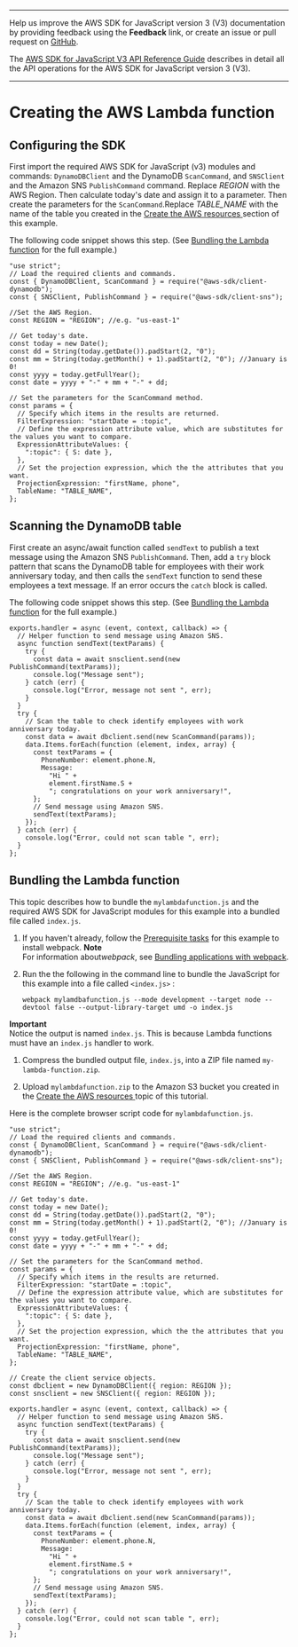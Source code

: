 --------

Help us improve the AWS SDK for JavaScript version 3 \(V3\) documentation by providing feedback using the **Feedback** link, or create an issue or pull request on [GitHub](https://github.com/awsdocs/aws-sdk-for-javascript-v3)\.

 The [AWS SDK for JavaScript V3 API Reference Guide](https://docs.aws.amazon.com/AWSJavaScriptSDK/v3/latest/index.html) describes in detail all the API operations for the AWS SDK for JavaScript version 3 \(V3\)\.

--------

# Creating the AWS Lambda function<a name="scheduled-events-invoking-lambda-browser-script"></a>

## Configuring the SDK<a name="scheduled-events-invoking-lambda-configure-sdk"></a>

First import the required AWS SDK for JavaScript \(v3\) modules and commands: `DynamoDBClient` and the DynamoDB `ScanCommand`, and `SNSClient` and the Amazon SNS `PublishCommand` command\. Replace *REGION* with the AWS Region\. Then calculate today's date and assign it to a parameter\. Then create the parameters for the `ScanCommand`\.Replace *TABLE\_NAME* with the name of the table you created in the [Create the AWS resources ](scheduled-events-invoking-lambda-provision-resources.md) section of this example\.

The following code snippet shows this step\. \(See [Bundling the Lambda function](#scheduled-events-invoking-lambda-full) for the full example\.\)

```
"use strict";
// Load the required clients and commands.
const { DynamoDBClient, ScanCommand } = require("@aws-sdk/client-dynamodb");
const { SNSClient, PublishCommand } = require("@aws-sdk/client-sns");

//Set the AWS Region.
const REGION = "REGION"; //e.g. "us-east-1"

// Get today's date.
const today = new Date();
const dd = String(today.getDate()).padStart(2, "0");
const mm = String(today.getMonth() + 1).padStart(2, "0"); //January is 0!
const yyyy = today.getFullYear();
const date = yyyy + "-" + mm + "-" + dd;

// Set the parameters for the ScanCommand method.
const params = {
  // Specify which items in the results are returned.
  FilterExpression: "startDate = :topic",
  // Define the expression attribute value, which are substitutes for the values you want to compare.
  ExpressionAttributeValues: {
    ":topic": { S: date },
  },
  // Set the projection expression, which the the attributes that you want.
  ProjectionExpression: "firstName, phone",
  TableName: "TABLE_NAME",
};
```

## Scanning the DynamoDB table<a name="scheduled-events-invoking-lambda-scan-table"></a>

First create an async/await function called `sendText` to publish a text message using the Amazon SNS `PublishCommand`\. Then, add a `try` block pattern that scans the DynamoDB table for employees with their work anniversary today, and then calls the `sendText` function to send these employees a text message\. If an error occurs the `catch` block is called\.

The following code snippet shows this step\. \(See [Bundling the Lambda function](#scheduled-events-invoking-lambda-full) for the full example\.\)

```
exports.handler = async (event, context, callback) => {
  // Helper function to send message using Amazon SNS.
  async function sendText(textParams) {
    try {
      const data = await snsclient.send(new PublishCommand(textParams));
      console.log("Message sent");
    } catch (err) {
      console.log("Error, message not sent ", err);
    }
  }
  try {
    // Scan the table to check identify employees with work anniversary today.
    const data = await dbclient.send(new ScanCommand(params));
    data.Items.forEach(function (element, index, array) {
      const textParams = {
        PhoneNumber: element.phone.N,
        Message:
          "Hi " +
          element.firstName.S +
          "; congratulations on your work anniversary!",
      };
      // Send message using Amazon SNS.
      sendText(textParams);
    });
  } catch (err) {
    console.log("Error, could not scan table ", err);
  }
};
```

## Bundling the Lambda function<a name="scheduled-events-invoking-lambda-full"></a>

This topic describes how to bundle the `mylambdafunction.js` and the required AWS SDK for JavaScript modules for this example into a bundled file called `index.js`\. 

1. If you haven't already, follow the [Prerequisite tasks](scheduled-events-invoking-lambda-prerequisites.md) for this example to install webpack\. 
**Note**  
For information about*webpack*, see [Bundling applications with webpack](webpack.md)\.

1. Run the the following in the command line to bundle the JavaScript for this example into a file called `<index.js>` :

   ```
   webpack mylamdbafunction.js --mode development --target node --devtool false --output-library-target umd -o index.js
   ```
**Important**  
Notice the output is named `index.js`\. This is because Lambda functions must have an `index.js` handler to work\.

1. Compress the bundled output file, `index.js`, into a ZIP file named `my-lambda-function.zip`\.

1. Upload `mylambdafunction.zip` to the Amazon S3 bucket you created in the [Create the AWS resources ](scheduled-events-invoking-lambda-provision-resources.md) topic of this tutorial\. 

Here is the complete browser script code for `mylambdafunction.js`\.

```
"use strict";
// Load the required clients and commands.
const { DynamoDBClient, ScanCommand } = require("@aws-sdk/client-dynamodb");
const { SNSClient, PublishCommand } = require("@aws-sdk/client-sns");

//Set the AWS Region.
const REGION = "REGION"; //e.g. "us-east-1"

// Get today's date.
const today = new Date();
const dd = String(today.getDate()).padStart(2, "0");
const mm = String(today.getMonth() + 1).padStart(2, "0"); //January is 0!
const yyyy = today.getFullYear();
const date = yyyy + "-" + mm + "-" + dd;

// Set the parameters for the ScanCommand method.
const params = {
  // Specify which items in the results are returned.
  FilterExpression: "startDate = :topic",
  // Define the expression attribute value, which are substitutes for the values you want to compare.
  ExpressionAttributeValues: {
    ":topic": { S: date },
  },
  // Set the projection expression, which the the attributes that you want.
  ProjectionExpression: "firstName, phone",
  TableName: "TABLE_NAME",
};

// Create the client service objects.
const dbclient = new DynamoDBClient({ region: REGION });
const snsclient = new SNSClient({ region: REGION });

exports.handler = async (event, context, callback) => {
  // Helper function to send message using Amazon SNS.
  async function sendText(textParams) {
    try {
      const data = await snsclient.send(new PublishCommand(textParams));
      console.log("Message sent");
    } catch (err) {
      console.log("Error, message not sent ", err);
    }
  }
  try {
    // Scan the table to check identify employees with work anniversary today.
    const data = await dbclient.send(new ScanCommand(params));
    data.Items.forEach(function (element, index, array) {
      const textParams = {
        PhoneNumber: element.phone.N,
        Message:
          "Hi " +
          element.firstName.S +
          "; congratulations on your work anniversary!",
      };
      // Send message using Amazon SNS.
      sendText(textParams);
    });
  } catch (err) {
    console.log("Error, could not scan table ", err);
  }
};
```